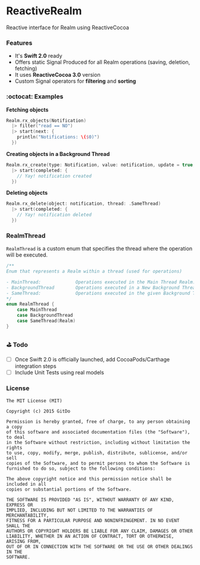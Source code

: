 # ReactiveRealm
Reactive interface for Realm using ReactiveCocoa


### Features
- It's **Swift 2.0** ready
- Offers static Signal Produced for all Realm operations (saving, deletion, fetching)
- It uses **ReactiveCocoa 3.0** version
- Custom Signal operators for **filtering** and **sorting**

### :octocat: Examples
**Fetching objects**
```swift
Realm.rx_objects(Notification) 
  |> filter("read == NO")
  |> start(next: {
    println("Notifications: \($0)")
  })
```
**Creating objects in a Background Thread**
```swift
Realm.rx_create(type: Notification, value: notification, update = true, thread: .BackgroundThread)
  |> start(completed: {
    // Yay! notification created
  })
```
**Deleting objects**
```swift
Realm.rx_delete(object: notification, thread: .SameThread)
  |> start(completed: {
    // Yay! notification deleted
  })
```
### RealmThread
`RealmThread` is a custom enum that specifies the thread where the operation will be executed.
```swift
/**
Enum that represents a Realm within a thread (used for operations)

- MainThread:             Operations executed in the Main Thread Realm. Completion called in Main Thread
- BackgroundThread        Operations executed in a New Background Thread Realm. Completion called in the Main Thread
- SameThread:             Operations executed in the given Background Thread Realm. Completion called in the same Thread
*/
enum RealmThread {
    case MainThread
    case BackgroundThread
    case SameThread(Realm)
}
```

### :golf: Todo
- [ ] Once Swift 2.0 is officially launched, add CocoaPods/Carthage integration steps
- [ ] Include Unit Tests using real models

### License
```
The MIT License (MIT)

Copyright (c) 2015 GitDo

Permission is hereby granted, free of charge, to any person obtaining a copy
of this software and associated documentation files (the "Software"), to deal
in the Software without restriction, including without limitation the rights
to use, copy, modify, merge, publish, distribute, sublicense, and/or sell
copies of the Software, and to permit persons to whom the Software is
furnished to do so, subject to the following conditions:

The above copyright notice and this permission notice shall be included in all
copies or substantial portions of the Software.

THE SOFTWARE IS PROVIDED "AS IS", WITHOUT WARRANTY OF ANY KIND, EXPRESS OR
IMPLIED, INCLUDING BUT NOT LIMITED TO THE WARRANTIES OF MERCHANTABILITY,
FITNESS FOR A PARTICULAR PURPOSE AND NONINFRINGEMENT. IN NO EVENT SHALL THE
AUTHORS OR COPYRIGHT HOLDERS BE LIABLE FOR ANY CLAIM, DAMAGES OR OTHER
LIABILITY, WHETHER IN AN ACTION OF CONTRACT, TORT OR OTHERWISE, ARISING FROM,
OUT OF OR IN CONNECTION WITH THE SOFTWARE OR THE USE OR OTHER DEALINGS IN THE
SOFTWARE.
```
